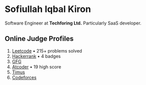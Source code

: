 # Sofiullah Iqbal Kiron
Software Engineer at **Techforing Ltd.** Particularly SaaS developer.

## Online Judge Profiles
1. [Leetcode](https://leetcode.com/u/Kiron1023/) • 215+ problems solved
2. [Hackerrank](https://www.hackerrank.com/profile/Sofiullah_Kiron) • 4 badges
3. [GFG](https://www.geeksforgeeks.org/user/sofiulk1023/)
4. [Atcoder](https://atcoder.jp/users/Sofiullah_Iqbal) • 19 high score
5. [Timus](https://acm.timus.ru/author.aspx?id=60770)
6. [Codeforces](https://codeforces.com/profile/Sofiullah_Iqbal_Kiron)
